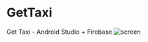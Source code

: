 # GetTaxi
Get Taxi - Android Studio + Firebase
![screen](https://user-images.githubusercontent.com/61861887/91873271-7c62af80-ec81-11ea-9aad-b700f5ebae49.png)
